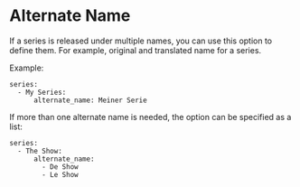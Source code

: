 # Alternate Name
If a series is released under multiple names, you can use this option to define them. For example, original and translated name for a series.

Example:
```
series:
  - My Series:
      alternate_name: Meiner Serie
```

If more than one alternate name is needed, the option can be specified as a list:
```
series:
  - The Show:
      alternate_name:
        - De Show
        - Le Show
```